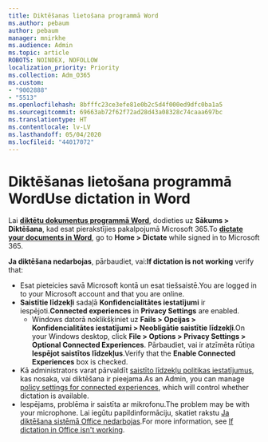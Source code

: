 ```yaml
---
title: Diktēšanas lietošana programmā Word
ms.author: pebaum
author: pebaum
manager: mnirkhe
ms.audience: Admin
ms.topic: article
ROBOTS: NOINDEX, NOFOLLOW
localization_priority: Priority
ms.collection: Adm_O365
ms.custom:
- "9002888"
- "5513"
ms.openlocfilehash: 8bfffc23ce3efe81e0b2c5d4f000ed9dfc0ba1a5
ms.sourcegitcommit: 69663ab72f62f72ad28d43a08328c74caaa697bc
ms.translationtype: HT
ms.contentlocale: lv-LV
ms.lasthandoff: 05/04/2020
ms.locfileid: "44017072"
---
```

# <a name="use-dictation-in-word"></a><span data-ttu-id="ce879-102">Diktēšanas lietošana programmā Word</span><span class="sxs-lookup"><span data-stu-id="ce879-102">Use dictation in Word</span></span>

<span data-ttu-id="ce879-103">Lai **[diktētu dokumentus programmā Word](https://support.office.com/article/dictate-your-documents-in-word-3876e05f-3fcc-418f-b8ab-db7ce0d11d3c)**, dodieties uz **Sākums > Diktēšana**, kad esat pierakstījies pakalpojumā Microsoft 365.</span><span class="sxs-lookup"><span data-stu-id="ce879-103">To **[dictate your documents in Word](https://support.office.com/article/dictate-your-documents-in-word-3876e05f-3fcc-418f-b8ab-db7ce0d11d3c)**, go to **Home > Dictate** while signed in to Microsoft 365.</span></span>

<span data-ttu-id="ce879-104">**Ja diktēšana nedarbojas**, pārbaudiet, vai:</span><span class="sxs-lookup"><span data-stu-id="ce879-104">**If dictation is not working** verify that:</span></span>

- <span data-ttu-id="ce879-105">Esat pieteicies savā Microsoft kontā un esat tiešsaistē.</span><span class="sxs-lookup"><span data-stu-id="ce879-105">You are logged in to your Microsoft account and that you are online.</span></span>
- <span data-ttu-id="ce879-106">**Saistītie līdzekļi** sadaļā **Konfidencialitātes iestatījumi** ir iespējoti.</span><span class="sxs-lookup"><span data-stu-id="ce879-106">**Connected experiences** in **Privacy Settings** are enabled.</span></span> 
    - <span data-ttu-id="ce879-107">Windows datorā noklikšķiniet uz **Fails > Opcijas > Konfidencialitātes iestatījumi > Neobligātie saistītie līdzekļi**.</span><span class="sxs-lookup"><span data-stu-id="ce879-107">On your Windows desktop, click **File > Options > Privacy Settings > Optional Connected Experiences**.</span></span> <span data-ttu-id="ce879-108">Pārbaudiet, vai ir atzīmēta rūtiņa **Iespējot saistītos līdzekļus**.</span><span class="sxs-lookup"><span data-stu-id="ce879-108">Verify that the **Enable Connected Experiences** box is checked.</span></span>
- <span data-ttu-id="ce879-109">Kā administrators varat pārvaldīt [saistīto līdzekļu politikas iestatījumus](https://docs.microsoft.com/deployoffice/privacy/manage-privacy-controls#policy-settings-for-connected-experiences), kas nosaka, vai diktēšana ir pieejama.</span><span class="sxs-lookup"><span data-stu-id="ce879-109">As an Admin, you can manage [policy settings for connected experiences](https://docs.microsoft.com/deployoffice/privacy/manage-privacy-controls#policy-settings-for-connected-experiences), which will control whether dictation is available.</span></span>
- <span data-ttu-id="ce879-110">Iespējams, problēma ir saistīta ar mikrofonu.</span><span class="sxs-lookup"><span data-stu-id="ce879-110">The problem may be with your microphone.</span></span> <span data-ttu-id="ce879-111">Lai iegūtu papildinformāciju, skatiet rakstu [Ja diktēšana sistēmā Office nedarbojas](https://support.office.com/article/If-dictation-in-Office-isn-t-working-3a740b4a-19d5-461c-b59a-d82172707fd4#OfficeVersion=Web).</span><span class="sxs-lookup"><span data-stu-id="ce879-111">For more information, see [If dictation in Office isn't working](https://support.office.com/article/If-dictation-in-Office-isn-t-working-3a740b4a-19d5-461c-b59a-d82172707fd4#OfficeVersion=Web).</span></span>
